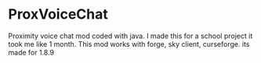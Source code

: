 # ProxVoiceChat
Proximity voice chat mod coded with java. I made this for a school project it took me like 1 month.
This mod works with forge, sky client, curseforge.
its made for 1.8.9

